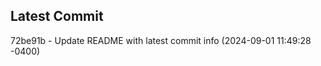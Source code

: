 
## Latest Commit
72be91b - Update README with latest commit info (2024-09-01 11:49:28 -0400) <Yunxi-Zhou>
